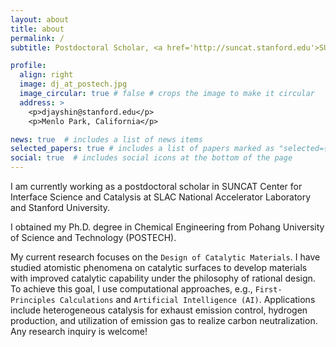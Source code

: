```yaml
---
layout: about
title: about
permalink: /
subtitle: Postdoctoral Scholar, <a href='http://suncat.stanford.edu'>SUNCAT Center for Interface Science and Catalysis</a>,<br> <a href='https://www6.slac.stanford.edu/'>SLAC National Accelerator Laboratory</a>, <a href='https://stanford.edu'>Stanford University</a>

profile:
  align: right
  image: dj_at_postech.jpg
  image_circular: true # false # crops the image to make it circular
  address: >
    <p>djayshin@stanford.edu</p>
    <p>Menlo Park, California</p>

news: true  # includes a list of news items
selected_papers: true # includes a list of papers marked as "selected={true}"
social: true  # includes social icons at the bottom of the page
---
```


I am currently working as a postdoctoral scholar in SUNCAT Center for Interface Science and Catalysis at SLAC National Accelerator Laboratory and Stanford University.

I obtained my Ph.D. degree in Chemical Engineering from Pohang University of Science and Technology (POSTECH).

My current research focuses on the `Design of Catalytic Materials`. I have studied atomistic phenomena on catalytic surfaces to develop materials with improved catalytic capability under the philosophy of rational design. To achieve this goal, I use computational approaches, e.g., `First-Principles Calculations` and `Artificial Intelligence (AI)`. Applications include heterogeneous catalysis for exhaust emission control, hydrogen production, and utilization of emission gas to realize carbon neutralization. Any research inquiry is welcome!
